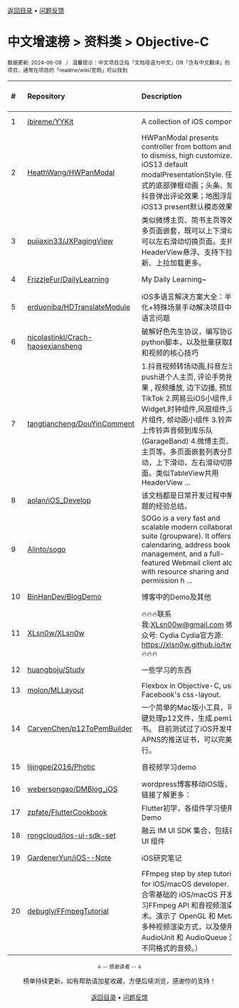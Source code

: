 <a href="https://gitee.com/GrowingGit/GitHub-Chinese-Top-Charts#github中文排行榜">返回目录</a> • <a href="/content/docs/feedback.md">问题反馈</a>

# 中文增速榜 > 资料类 > Objective-C
<sub>数据更新: 2024-06-08&nbsp;&nbsp;&nbsp;/&nbsp;&nbsp;&nbsp;温馨提示：中文项目泛指「文档母语为中文」OR「含有中文翻译」的项目，通常在项目的「readme/wiki/官网」可以找到</sub>

|#|Repository|Description|Stars|Average daily growth|Updated|
|:-|:-|:-|:-|:-|:-|
|1|[ibireme/YYKit](https://github.com/ibireme/YYKit)|A collection of iOS components.|13985|3|2024-05-29|
|2|[HeathWang/HWPanModal](https://github.com/HeathWang/HWPanModal)|HWPanModal presents controller from bottom and drag to dismiss, high customize. iOS13 default modalPresentationStyle. 任意形式的底部弹框动画；头条、知乎、抖音弹出评论效果；地图浮层，iOS13 present默认模态效果。|1134|1|2024-05-30|
|3|[pujiaxin33/JXPagingView](https://github.com/pujiaxin33/JXPagingView)|类似微博主页、简书主页等效果。多页面嵌套，既可以上下滑动，也可以左右滑动切换页面。支持HeaderView悬浮、支持下拉刷新、上拉加载更多。|2847|1|2024-05-27|
|4|[FrizzleFur/DailyLearning](https://github.com/FrizzleFur/DailyLearning)|My Daily Learning~|60|0|2024-02-05|
|5|[erduoniba/HDTranslateModule](https://github.com/erduoniba/HDTranslateModule)|iOS多语言解决方案大全：半自动化+特殊场景手动解决项目中的多语言问题|35|0|2024-01-22|
|6|[nicolastinkl/Crach-haosexiansheng](https://github.com/nicolastinkl/Crach-haosexiansheng)|破解好色先生协议，编写协议抓取python脚本，以及批量获取数据和视频的核心技巧|5|0|2024-02-03|
|7|[tangtiancheng/DouYinComment](https://github.com/tangtiancheng/DouYinComment)|1.抖音视频转场动画,抖音左滑push进个人主页, 评论手势拖拽效果 , 视频播放, 边下边播, 预加载, TikTok 2.网易云iOS小组件,动态Widget,时钟组件,风扇组件,滚动照片组件, 帧动画小组件  3.铃声多多,上传铃声音频到库乐队(GarageBand) 4.微博主页、简书主页等。多页面嵌套列表分页滚动，上下滑动，左右滑动切换页面。类似TableView共用HeaderView ...|522|0|2024-05-25|
|8|[aolan/iOS_Develop](https://github.com/aolan/iOS_Develop)|该文档都是日常开发过程中解决问题的经验总结。|13|0|2024-06-04|
|9|[Alinto/sogo](https://github.com/Alinto/sogo)|SOGo is a very fast and scalable modern collaboration suite (groupware). It offers calendaring, address book management, and a full-featured Webmail client along with resource sharing and permission h ...|1715|0|2024-06-05|
|10|[BinHanDev/BlogDemo](https://github.com/BinHanDev/BlogDemo)|博客中的Demo及其他|3|0|2024-05-08|
|11|[XLsn0w/XLsn0w](https://github.com/XLsn0w/XLsn0w)|🔥🔥🔥联系我:XLsn00w@gmail.com   微信公众号: Cydia   Cydia官方源: https://xlsn0w.github.io/tweaks/ 🔥🔥🔥|20|0|2024-05-03|
|12|[huangboju/Study](https://github.com/huangboju/Study)|一些学习的东西|4|0|2024-03-30|
|13|[molon/MLLayout](https://github.com/molon/MLLayout)|Flexbox in Objective-C, using Facebook's css-layout.|251|0|2024-04-09|
|14|[CarvenChen/p12ToPemBuilder](https://github.com/CarvenChen/p12ToPemBuilder)|一个简单的Mac版小工具，可以一键处理p12文件，生成.pem证书。 目前测试过了iOS开发中APNS的推送证书，可以完美运行。|9|0|2024-05-08|
|15|[lijingpei2016/Photic](https://github.com/lijingpei2016/Photic)|音视频学习demo|5|0|2024-01-21|
|16|[webersongao/DMBlog_iOS](https://github.com/webersongao/DMBlog_iOS)|wordpress博客移动iOS版，点击链接了解更多：|22|0|2024-03-05|
|17|[zpfate/FlutterCookbook](https://github.com/zpfate/FlutterCookbook)|Flutter初学，各组件学习使用Demo|2|0|2024-05-17|
|18|[rongcloud/ios-ui-sdk-set](https://github.com/rongcloud/ios-ui-sdk-set)|融云 IM UI SDK 集合，包括各种 UI 组件|38|0|2024-06-06|
|19|[GardenerYun/iOS--Note](https://github.com/GardenerYun/iOS--Note)|iOS研究笔记|11|0|2024-04-17|
|20|[debugly/FFmpegTutorial](https://github.com/debugly/FFmpegTutorial)|FFmpeg step by step tutorials for iOS/macOS developer. （适合零基础的 iOS/macOS 开发者学习FFmpeg API 和音视频渲染技术。演示了 OpenGL 和 Metal 等多种视频渲染方式，以及使用 AudioUnit 和 AudioQueue 渲染不同格式的音频。）|280|0|2024-01-15|

<div align="center">
    <p><sub>↓ -- 感谢读者 -- ↓</sub></p>
    榜单持续更新，如有帮助请加星收藏，方便后续浏览，感谢你的支持！
</div>

<br/>

<div align="center"><a href="https://gitee.com/GrowingGit/GitHub-Chinese-Top-Charts#github中文排行榜">返回目录</a> • <a href="/content/docs/feedback.md">问题反馈</a></div>
